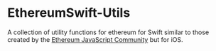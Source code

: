 # EthereumSwift-Utils

A collection of utility functions for ethereum for Swift similar to those created by the [Ethereum JavaScript Community](https://github.com/ethereumjs) but for iOS.
